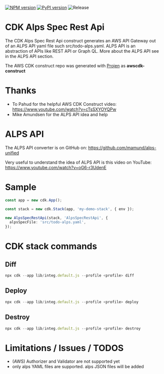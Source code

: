[![NPM version](https://badge.fury.io/js/cdk-alps-spec-rest-api.svg)](https://badge.fury.io/js/cdk-alps-spec-rest-api)
[![PyPI version](https://badge.fury.io/py/cdk-alps-spec-rest-api.svg)](https://badge.fury.io/py/cdk-alps-spec-rest-api)
![Release](https://github.com/mmuller88/cdk-alps-spec-rest-api/workflows/Release/badge.svg)

# CDK Alps Spec Rest Api

The CDK Alps Spec Rest Api construct generates an AWS API Gateway out of an ALPS API yaml file such src/todo-alps.yaml. ALPS API is an abstraction of APIs like REST API or Graph QL. More about the ALPS API see in the ALPS API section.

The AWS CDK construct repo was generated with [Projen](https://github.com/projen/projen) as **awscdk-construct**

# Thanks

- To Pahud for the helpful AWS CDK Construct video: https://www.youtube.com/watch?v=cTsSXYOYQPw
- Mike Amundsen for the ALPS API idea and help

# ALPS API

The ALPS API converter is on GitHub on: https://github.com/mamund/alps-unified

Very useful to understand the idea of ALPS API is this video on YouTube: https://www.youtube.com/watch?v=oG6-r3UdenE

# Sample

```ts
const app = new cdk.App();

const stack = new cdk.Stack(app, 'my-demo-stack', { env });

new AlpsSpecRestApi(stack, 'AlpsSpecRestApi', {
  alpsSpecFile: 'src/todo-alps.yaml',
});
```

# CDK stack commands

## Diff

```ts
npx cdk --app lib/integ.default.js --profile <profile> diff
```

## Deploy

```ts
npx cdk --app lib/integ.default.js --profile <profile> deploy
```

## Destroy

```ts
npx cdk --app lib/integ.default.js --profile <profile> destroy
```

# Limitations / Issues / TODOS

- (AWS) Authorizer and Validator are not supported yet
- only alps YAML files are supported. alps JSON files will be added
